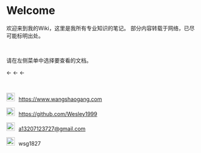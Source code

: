 # Welcome



欢迎来到我的Wiki，这里是我所有专业知识的笔记。
部分内容转载于网络，已尽可能标明出处。

<br>

请在左侧菜单中选择要查看的文档。

← ← ←

<br>

<img src=https://oss-pic.wangshaogang.com/1586691188494-a43c1772-3a65-4132-85b3-ced6746c30e9.png style='margin-right:10px; width: 22px'><a href='https://www.wangshaogang.com' target="1" rel="noopener noreferrer">https://www.wangshaogang.com</a>

<img src=https://oss-pic.wangshaogang.com/1586857333932-3086efcb-0ddc-4e72-ba34-e4cd99fcfb0d.png style='margin-right:10px; width: 22px'><a href='https://github.com/Wesley1999' target="1" rel="noopener noreferrer">https://github.com/Wesley1999</a>

<img src=https://oss-pic.wangshaogang.com/1586691188496-cbd2f61b-0abc-48f3-8402-3b56f6841020.png style='margin-right:10px; width: 22px'>a13207123727@gmail.com

<div style="width:fit-content" onmouseover="document.getElementById('wx').style.width='500px';"><img src=https://oss-pic.wangshaogang.com/1586691188497-689b229c-444a-46d5-946d-ceeeb62a2ba1.png style='margin-right:10px; width: 22px'>wsg1827</div>

<img id='wx' src=https://oss-pic.wangshaogang.com/1586691274026-8b003750-4bff-4911-9fba-76b70cf10abe.jpg style='width: 0' onclick="this.style.width='0'">
